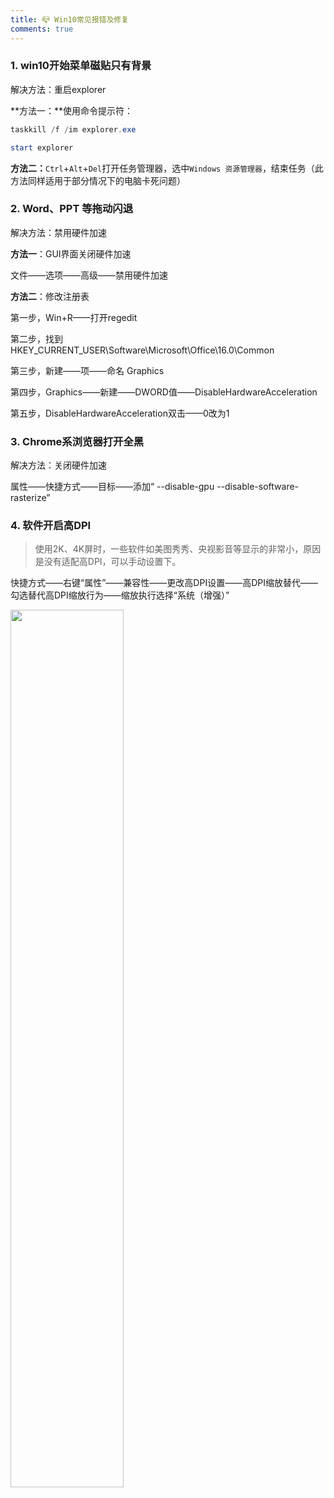 ```yaml
---
title: 📪 Win10常见报错及修复
comments: true
---
```

### 1. win10开始菜单磁贴只有背景

解决方法：重启explorer

**方法一：**使用命令提示符：

```powershell
taskkill /f /im explorer.exe
```

```powershell
start explorer
```

**方法二：**`Ctrl`+`Alt`+`Del`打开任务管理器，选中`Windows 资源管理器`，结束任务（此方法同样适用于部分情况下的电脑卡死问题）

### 2. Word、PPT 等拖动闪退

解决方法：禁用硬件加速

**方法一**：GUI界面关闭硬件加速

文件——选项——高级——禁用硬件加速

**方法二**：修改注册表

第一步，Win+R——打开regedit

第二步，找到  HKEY_CURRENT_USER\Software\Microsoft\Office\16.0\Common

第三步，新建——项——命名 Graphics

第四步，Graphics——新建——DWORD值——DisableHardwareAcceleration

第五步，DisableHardwareAcceleration双击——0改为1

### 3. Chrome系浏览器打开全黑

解决方法：关闭硬件加速

属性——快捷方式——目标——添加“ --disable-gpu --disable-software-rasterize”

### 4. 软件开启高DPI

> 使用2K、4K屏时，一些软件如美图秀秀、央视影音等显示的非常小，原因是没有适配高DPI，可以手动设置下。

快捷方式——右键“属性”——兼容性——更改高DPI设置——高DPI缩放替代——勾选替代高DPI缩放行为——缩放执行选择“系统（增强）”



<img src="https://my-gallery-1306340269.cos.ap-beijing.myqcloud.com/mastermao/image-20211217185849972.webp" width="60%" />





